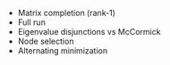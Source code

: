 - Matrix completion (rank-1)
- Full run
- Eigenvalue disjunctions vs McCormick
- Node selection
- Alternating minimization